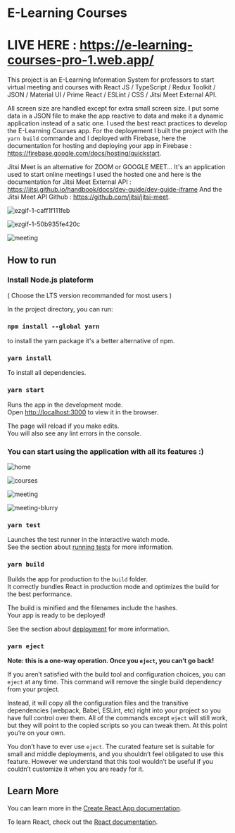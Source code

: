 # E-Learning Courses

# LIVE HERE : https://e-learning-courses-pro-1.web.app/

This project is an E-Learning Information System for professors to start virtual meeting and courses with React JS / TypeScript / Redux Toolkit / JSON / Material UI / Prime React / ESLint / CSS / Jitsi Meet External API.

All screen size are handled except for extra small screen size.
I put some data in a JSON file to make the app reactive to data and make it a dynamic application instead of a satic one.
I used the best react practices to develop the E-Learning Courses app.
For the deployement I built the project with the `yarn build` commande and I deployed with Firebase, here the documentation for hosting and deploying your app in Firebase : https://firebase.google.com/docs/hosting/quickstart.

Jitsi Meet is an alternative for ZOOM or GOOGLE MEET... It's an application used to start online meetings I used the hosted one and here is the documentation for Jitsi Meet External API : https://jitsi.github.io/handbook/docs/dev-guide/dev-guide-iframe
And the Jitsi Meet API Github : https://github.com/jitsi/jitsi-meet.

![ezgif-1-caff1f111feb](https://user-images.githubusercontent.com/52780772/117583264-c267f100-b0f5-11eb-8785-4cab6332daff.gif)

![ezgif-1-50b935fe420c](https://user-images.githubusercontent.com/52780772/117583126-ff7fb380-b0f4-11eb-8d10-51164f6331fe.gif)

![meeting](https://user-images.githubusercontent.com/52780772/117586099-8046ab80-b105-11eb-8896-15209a954674.gif)

## How to run

### Install Node.js plateform

( Choose the LTS version recommanded for most users )

In the project directory, you can run:

### `npm install --global yarn`

to install the yarn package it's a better alternative of npm.

### `yarn install`

To install all dependencies.

### `yarn start`

Runs the app in the development mode.\
Open [http://localhost:3000](http://localhost:3000) to view it in the browser.

The page will reload if you make edits.\
You will also see any lint errors in the console.

### You can start using the application with all its features :)

![home](https://user-images.githubusercontent.com/52780772/117581088-9135f380-b0ea-11eb-9c77-117c70be14f9.png)

![courses](https://user-images.githubusercontent.com/52780772/117581092-94c97a80-b0ea-11eb-89e6-83800830ef99.png)

![meeting](https://user-images.githubusercontent.com/52780772/117581097-97c46b00-b0ea-11eb-9439-44331a1a887a.png)

![meeting-blurry](https://user-images.githubusercontent.com/52780772/117581100-998e2e80-b0ea-11eb-8d0a-2c6df59b179e.png)


### `yarn test`

Launches the test runner in the interactive watch mode.\
See the section about [running tests](https://facebook.github.io/create-react-app/docs/running-tests) for more information.

### `yarn build`

Builds the app for production to the `build` folder.\
It correctly bundles React in production mode and optimizes the build for the best performance.

The build is minified and the filenames include the hashes.\
Your app is ready to be deployed!

See the section about [deployment](https://facebook.github.io/create-react-app/docs/deployment) for more information.

### `yarn eject`

**Note: this is a one-way operation. Once you `eject`, you can’t go back!**

If you aren’t satisfied with the build tool and configuration choices, you can `eject` at any time. This command will remove the single build dependency from your project.

Instead, it will copy all the configuration files and the transitive dependencies (webpack, Babel, ESLint, etc) right into your project so you have full control over them. All of the commands except `eject` will still work, but they will point to the copied scripts so you can tweak them. At this point you’re on your own.

You don’t have to ever use `eject`. The curated feature set is suitable for small and middle deployments, and you shouldn’t feel obligated to use this feature. However we understand that this tool wouldn’t be useful if you couldn’t customize it when you are ready for it.

## Learn More

You can learn more in the [Create React App documentation](https://facebook.github.io/create-react-app/docs/getting-started).

To learn React, check out the [React documentation](https://reactjs.org/).

